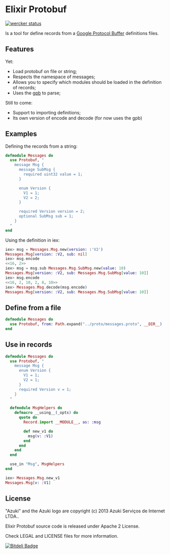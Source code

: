 # Elixir Protobuf

[![wercker status](https://app.wercker.com/status/d8f1feca0e7f89458088dcfd8feb4882/m "wercker status")](https://app.wercker.com/project/bykey/d8f1feca0e7f89458088dcfd8feb4882)

Is a tool for define records from a [Google Protocol Buffer](https://code.google.com/p/protobuf/) definitions files.

## Features

Yet:

* Load protobuf on file or string;
* Respects the namespace of messages;
* Allows you to specify which modules should be loaded in the definition of records;
* Uses the [gpb](https://github.com/tomas-abrahamsson/gpb) to parse;

Still to come:

* Support to importing definitions;
* Its own version of encode and decode (for now uses the gpb)

## Examples

Defining the records from a string:
```elixir
defmodule Messages do
  use Protobuf, "
    message Msg {
      message SubMsg {
        required uint32 value = 1;
      }

      enum Version {
        V1 = 1;
        V2 = 2;
      }

      required Version version = 2;
      optional SubMsg sub = 1;
    }
  "
end
```

Using the definition in iex:
```elixir
iex> msg = Messages.Msg.new(version: :'V2')
Messages.Msg[version: :V2, sub: nil]
iex> msg.encode
<<16, 2>>
iex> msg = msg.sub Messages.Msg.SubMsg.new(value: 10)
Messages.Msg[version: :V2, sub: Messages.Msg.SubMsg[value: 10]]
iex> msg.encode
<<16, 2, 10, 2, 8, 10>>
iex> Messages.Msg.decode(msg.encode)
Messages.Msg[version: :V2, sub: Messages.Msg.SubMsg[value: 10]]
```

## Define from a file

```elixir
defmodule Messages do
  use Protobuf, from: Path.expand("../proto/messages.proto", __DIR__)
end
```

## Use in records

```elixir
defmodule Messages do
  use Protobuf, "
    message Msg {
      enum Version {
        V1 = 1;
        V2 = 1;
      }
      required Version v = 1;
    }
  "

  defmodule MsgHelpers do
    defmacro __using__(_opts) do
      quote do
        Record.import __MODULE__, as: :msg

        def new_v1 do
          msg(v: :V1)
        end
      end
    end
  end

  use_in "Msg", MsgHelpers
end
```

```elixir
iex> Messages.Msg.new_v1
Messages.Msg[v: :V1]
```

## License

"Azuki" and the Azuki logo are copyright (c) 2013 Azuki Serviços de Internet LTDA..

Elixir Protobuf source code is released under Apache 2 License.

Check LEGAL and LICENSE files for more information.


[![Bitdeli Badge](https://d2weczhvl823v0.cloudfront.net/azukiapp/elixir-protobuf/trend.png)](https://bitdeli.com/free "Bitdeli Badge")

